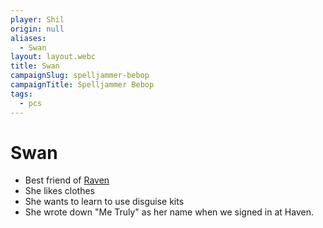 ```yaml
---
player: Shil
origin: null
aliases:
  - Swan
layout: layout.webc
title: Swan
campaignSlug: spelljammer-bebop
campaignTitle: Spelljammer Bebop
tags:
  - pcs
---
```

# Swan
- Best friend of [Raven](pcs/raven.md)
- She likes clothes
- She wants to learn to use disguise kits
- She wrote down "Me Truly" as her name when we signed in at Haven.

